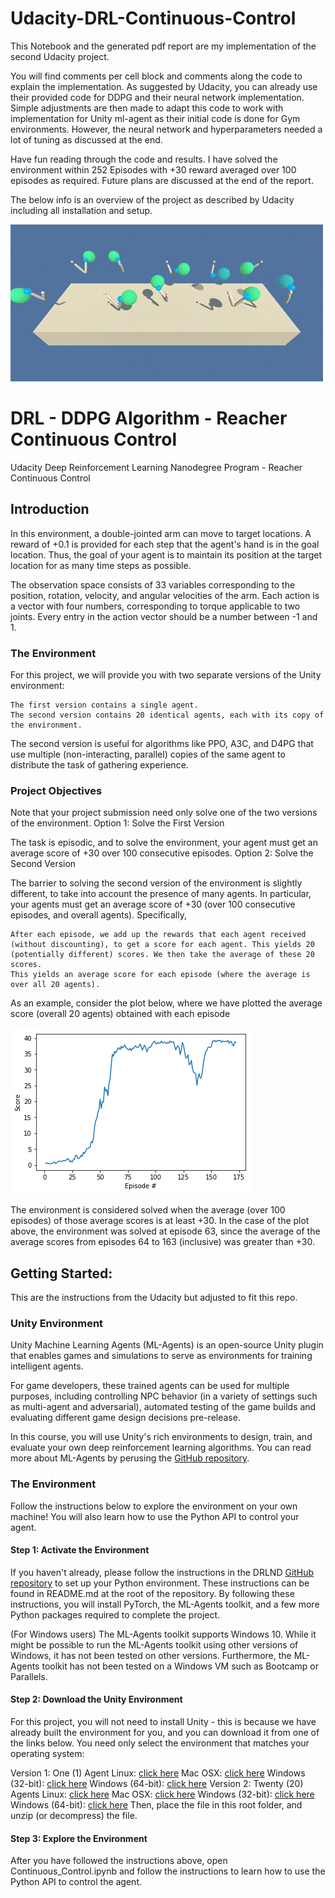 # Udacity-DRL-Continuous-Control

This Notebook and the generated pdf report are my implementation of the second Udacity project.

You will find comments per cell block and comments along the code to explain the implementation. As suggested by Udacity, you can already use their provided code for DDPG and their neural network implementation. Simple adjustments are then made to adapt this code to work with implementation for Unity ml-agent as their initial code is done for Gym environments.
However, the neural network and hyperparameters needed a lot of tuning as discussed at the end.

Have fun reading through the code and results. I have solved the environment within 252 Episodes with +30 reward averaged over 100 episodes as required. Future plans are discussed at the end of the report.

The below info is an overview of the project as described by Udacity including all installation and setup.

![Picture of the environment](environement.gif)

# DRL - DDPG Algorithm - Reacher Continuous Control
Udacity Deep Reinforcement Learning Nanodegree Program - Reacher Continuous Control

## Introduction
In this environment, a double-jointed arm can move to target locations. A reward of +0.1 is provided for each step that the agent's hand is in the goal location. Thus, the goal of your agent is to maintain its position at the target location for as many time steps as possible.

The observation space consists of 33 variables corresponding to the position, rotation, velocity, and angular velocities of the arm. Each action is a vector with four numbers, corresponding to torque applicable to two joints. Every entry in the action vector should be a number between -1 and 1.

### The Environment
For this project, we will provide you with two separate versions of the Unity environment:

    The first version contains a single agent.
    The second version contains 20 identical agents, each with its copy of the environment.

The second version is useful for algorithms like PPO, A3C, and D4PG that use multiple (non-interacting, parallel) copies of the same agent to distribute the task of gathering experience. 


### Project Objectives
Note that your project submission need only solve one of the two versions of the environment.
Option 1: Solve the First Version

The task is episodic, and to solve the environment, your agent must get an average score of +30 over 100 consecutive episodes.
Option 2: Solve the Second Version

The barrier to solving the second version of the environment is slightly different, to take into account the presence of many agents. In particular, your agents must get an average score of +30 (over 100 consecutive episodes, and overall agents). Specifically,

    After each episode, we add up the rewards that each agent received (without discounting), to get a score for each agent. This yields 20 (potentially different) scores. We then take the average of these 20 scores.
    This yields an average score for each episode (where the average is over all 20 agents).

As an example, consider the plot below, where we have plotted the average score (overall 20 agents) obtained with each episode

![Udacity Results](udacity_solution.png)


The environment is considered solved when the average (over 100 episodes) of those average scores is at least +30. In the case of the plot above, the environment was solved at episode 63, since the average of the average scores from episodes 64 to 163 (inclusive) was greater than +30.

## Getting Started:

This are the instructions from the Udacity but adjusted to fit this repo.

### Unity Environment
Unity Machine Learning Agents (ML-Agents) is an open-source Unity plugin that enables games and simulations to serve as environments for training intelligent agents.

For game developers, these trained agents can be used for multiple purposes, including controlling NPC behavior (in a variety of settings such as multi-agent and adversarial), automated testing of the game builds and evaluating different game design decisions pre-release.

In this course, you will use Unity's rich environments to design, train, and evaluate your own deep reinforcement learning algorithms. You can read more about ML-Agents by perusing the [GitHub repository](https://github.com/Unity-Technologies/ml-agents).

### The Environment
Follow the instructions below to explore the environment on your own machine! You will also learn how to use the Python API to control your agent.

#### Step 1: Activate the Environment
If you haven't already, please follow the instructions in the DRLND [GitHub repository](https://github.com/udacity/deep-reinforcement-learning#dependencies) to set up your Python environment. These instructions can be found in README.md at the root of the repository. By following these instructions, you will install PyTorch, the ML-Agents toolkit, and a few more Python packages required to complete the project.

(For Windows users) The ML-Agents toolkit supports Windows 10. While it might be possible to run the ML-Agents toolkit using other versions of Windows, it has not been tested on other versions. Furthermore, the ML-Agents toolkit has not been tested on a Windows VM such as Bootcamp or Parallels.

#### Step 2: Download the Unity Environment
For this project, you will not need to install Unity - this is because we have already built the environment for you, and you can download it from one of the links below. You need only select the environment that matches your operating system:

Version 1: One (1) Agent
Linux: [click here](https://s3-us-west-1.amazonaws.com/udacity-drlnd/P2/Reacher/one_agent/Reacher_Linux.zip)
Mac OSX: [click here](https://s3-us-west-1.amazonaws.com/udacity-drlnd/P2/Reacher/one_agent/Reacher.app.zip)
Windows (32-bit): [click here](https://s3-us-west-1.amazonaws.com/udacity-drlnd/P2/Reacher/one_agent/Reacher_Windows_x86.zip)
Windows (64-bit): [click here](https://s3-us-west-1.amazonaws.com/udacity-drlnd/P2/Reacher/one_agent/Reacher_Windows_x86_64.zip)
Version 2: Twenty (20) Agents
Linux: [click here](https://s3-us-west-1.amazonaws.com/udacity-drlnd/P2/Reacher/Reacher_Linux.zip)
Mac OSX: [click here](https://s3-us-west-1.amazonaws.com/udacity-drlnd/P2/Reacher/Reacher.app.zip)
Windows (32-bit): [click here](https://s3-us-west-1.amazonaws.com/udacity-drlnd/P2/Reacher/Reacher_Windows_x86.zip)
Windows (64-bit): [click here](https://s3-us-west-1.amazonaws.com/udacity-drlnd/P2/Reacher/Reacher_Windows_x86_64.zip)
Then, place the file in this root folder, and unzip (or decompress) the file.


#### Step 3: Explore the Environment
After you have followed the instructions above, open Continuous_Control.ipynb and follow the instructions to learn how to use the Python API to control the agent.


